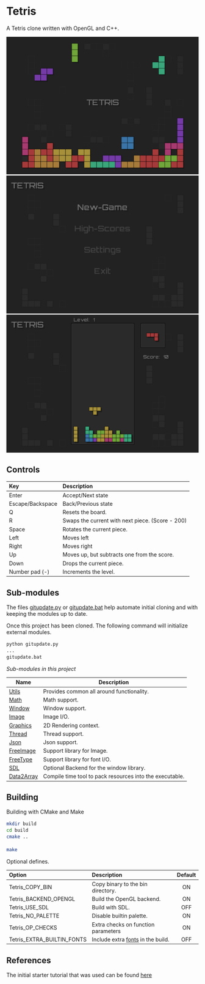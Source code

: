 # Tetris

A Tetris clone written with OpenGL and C++.

![SS01](Resources/Main01.png)
![SS02](Resources/Main02.png)
![SS02](Resources/Main03.png)

## Controls

| Key              | Description                                      |
|:-----------------|:-------------------------------------------------|
| Enter            | Accept/Next state                                |
| Escape/Backspace | Back/Previous state                              |
| Q                | Resets the board.                                |
| R                | Swaps the current with next piece. (Score - 200) |
| Space            | Rotates the current piece.                       |
| Left             | Moves left                                       |
| Right            | Moves right                                      |
| Up               | Moves up, but subtracts one from  the score.     |
| Down             | Drops the current piece.                         |
| Number pad (-)   | Increments the level.                            |

## Sub-modules

The files [gitupdate.py](gitupdate.py) or [gitupdate.bat](gitupdate.bat) help automate initial cloning and with keeping the modules up to date.

Once this project has been cloned. The following command will initialize external modules.

```txt
python gitupdate.py 
...
gitupdate.bat 
```

_*Sub-modules in this project*_

| Name                                                      | Description                                              |
|-----------------------------------------------------------|----------------------------------------------------------|
| [Utils](https://github.com/CharlesCarley/Utils)           | Provides common all around functionality.                |
| [Math](https://github.com/CharlesCarley/Math)             | Math support.                                            |
| [Window](https://github.com/CharlesCarley/Window)         | Window support.                                          |
| [Image](https://github.com/CharlesCarley/Image)           | Image I/O.                                               |
| [Graphics](https://github.com/CharlesCarley/Graphics)     | 2D Rendering context.                                    |
| [Thread](https://github.com/CharlesCarley/Threads)        | Thread support.                                          |
| [Json](https://github.com/CharlesCarley/Json)             | Json  support.                                           |
| [FreeImage](https://github.com/CharlesCarley/FreeImage)   | Support library for Image.                               |
| [FreeType](https://github.com/CharlesCarley/FreeType)     | Support library for font I/O.                            |
| [SDL](https://github.com/CharlesCarley/SDL)               | Optional Backend for the window library.                 |
| [Data2Array](https://github.com/CharlesCarley/Data2Array) | Compile time tool to pack resources into the executable. |

## Building

Building with CMake and Make

```sh
mkdir build
cd build
cmake ..

make
```

Optional defines.

| Option                     | Description                                                    | Default |
|:---------------------------|:---------------------------------------------------------------|:-------:|
| Tetris_COPY_BIN            | Copy binary to the bin directory.                              |   ON    |
| Tetris_BACKEND_OPENGL      | Build the OpenGL backend.                                      |   ON    |
| Tetris_USE_SDL             | Build with SDL.                                                |   OFF   |
| Tetris_NO_PALETTE          | Disable builtin palette.                                       |   ON    |
| Tetris_OP_CHECKS           | Extra checks on function parameters                            |   ON    |
| Tetris_EXTRA_BUILTIN_FONTS | Include extra [fonts](https://fonts.google.com/) in the build. |   OFF   |

## References

The initial starter tutorial that was used can be found [here](https://javilop.com/gamedev/tetris-tutorial-in-c-platform-independent-focused-in-game-logic-for-beginners/)

